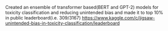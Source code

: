 Created an ensemble of transformer based(BERT and GPT-2) models for toxicity classification and reducing unintended bias and made it to top 10% in public leaderboard(i.e. 309/3167)
https://www.kaggle.com/c/jigsaw-unintended-bias-in-toxicity-classification/leaderboard
